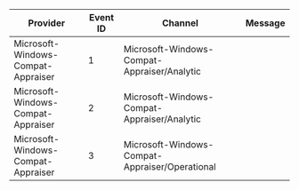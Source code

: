 Provider                            |  Event ID  |  Channel                                         |  Message
------------------------------------|------------|--------------------------------------------------|---------
Microsoft-Windows-Compat-Appraiser  |  1         |  Microsoft-Windows-Compat-Appraiser/Analytic     |
Microsoft-Windows-Compat-Appraiser  |  2         |  Microsoft-Windows-Compat-Appraiser/Analytic     |
Microsoft-Windows-Compat-Appraiser  |  3         |  Microsoft-Windows-Compat-Appraiser/Operational  |
